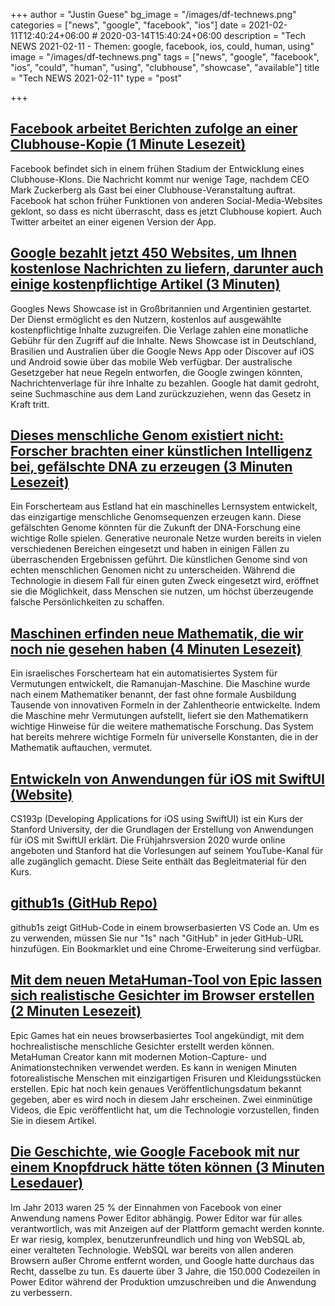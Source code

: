 +++
author = "Justin Guese"
bg_image = "/images/df-technews.png"
categories = ["news", "google", "facebook", "ios"]
date = 2021-02-11T12:40:24+06:00 # 2020-03-14T15:40:24+06:00
description = "Tech NEWS 2021-02-11 - Themen: google, facebook, ios, could, human, using"
image = "/images/df-technews.png"
tags = ["news", "google", "facebook", "ios", "could", "human", "using", "clubhouse", "showcase", "available"]
title = "Tech NEWS 2021-02-11"
type = "post"

+++

## [Facebook arbeitet Berichten zufolge an einer Clubhouse-Kopie (1 Minute Lesezeit)](https://www.theverge.com/2021/2/10/22276645/facebook-clubhouse-social-audio-app-develop)

 Facebook befindet sich in einem frühen Stadium der Entwicklung eines Clubhouse-Klons. Die Nachricht kommt nur wenige Tage, nachdem CEO Mark Zuckerberg als Gast bei einer Clubhouse-Veranstaltung auftrat. Facebook hat schon früher Funktionen von anderen Social-Media-Websites geklont, so dass es nicht überrascht, dass es jetzt Clubhouse kopiert. Auch Twitter arbeitet an einer eigenen Version der App.

## [Google bezahlt jetzt 450 Websites, um Ihnen kostenlose Nachrichten zu liefern, darunter auch einige kostenpflichtige Artikel (3 Minuten)](https://www.theverge.com/2021/2/10/22276544/google-news-showcase-uk-argentina-launch-license-paywall-content)

 Googles News Showcase ist in Großbritannien und Argentinien gestartet. Der Dienst ermöglicht es den Nutzern, kostenlos auf ausgewählte kostenpflichtige Inhalte zuzugreifen. Die Verlage zahlen eine monatliche Gebühr für den Zugriff auf die Inhalte. News Showcase ist in Deutschland, Brasilien und Australien über die Google News App oder Discover auf iOS und Android sowie über das mobile Web verfügbar. Der australische Gesetzgeber hat neue Regeln entworfen, die Google zwingen könnten, Nachrichtenverlage für ihre Inhalte zu bezahlen. Google hat damit gedroht, seine Suchmaschine aus dem Land zurückzuziehen, wenn das Gesetz in Kraft tritt.

## [Dieses menschliche Genom existiert nicht: Forscher brachten einer künstlichen Intelligenz bei, gefälschte DNA zu erzeugen (3 Minuten Lesezeit)](https://thenextweb.com/neural/2021/02/08/this-human-genome-does-not-exist-researchers-taught-an-ai-to-generate-fake-dna/)

 Ein Forscherteam aus Estland hat ein maschinelles Lernsystem entwickelt, das einzigartige menschliche Genomsequenzen erzeugen kann. Diese gefälschten Genome könnten für die Zukunft der DNA-Forschung eine wichtige Rolle spielen. Generative neuronale Netze wurden bereits in vielen verschiedenen Bereichen eingesetzt und haben in einigen Fällen zu überraschenden Ergebnissen geführt. Die künstlichen Genome sind von echten menschlichen Genomen nicht zu unterscheiden. Während die Technologie in diesem Fall für einen guten Zweck eingesetzt wird, eröffnet sie die Möglichkeit, dass Menschen sie nutzen, um höchst überzeugende falsche Persönlichkeiten zu schaffen.

## [Maschinen erfinden neue Mathematik, die wir noch nie gesehen haben (4 Minuten Lesezeit)](https://www.vice.com/en/article/xgzkek/machines-are-inventing-new-math-weve-never-seen)

 Ein israelisches Forscherteam hat ein automatisiertes System für Vermutungen entwickelt, die Ramanujan-Maschine. Die Maschine wurde nach einem Mathematiker benannt, der fast ohne formale Ausbildung Tausende von innovativen Formeln in der Zahlentheorie entwickelte. Indem die Maschine mehr Vermutungen aufstellt, liefert sie den Mathematikern wichtige Hinweise für die weitere mathematische Forschung. Das System hat bereits mehrere wichtige Formeln für universelle Konstanten, die in der Mathematik auftauchen, vermutet.

## [Entwickeln von Anwendungen für iOS mit SwiftUI (Website)](https://cs193p.sites.stanford.edu/)

 CS193p (Developing Applications for iOS using SwiftUI) ist ein Kurs der Stanford University, der die Grundlagen der Erstellung von Anwendungen für iOS mit SwiftUI erklärt. Die Frühjahrsversion 2020 wurde online angeboten und Stanford hat die Vorlesungen auf seinem YouTube-Kanal für alle zugänglich gemacht. Diese Seite enthält das Begleitmaterial für den Kurs.

## [github1s (GitHub Repo)](https://github.com/conwnet/github1s)

 github1s zeigt GitHub-Code in einem browserbasierten VS Code an. Um es zu verwenden, müssen Sie nur "1s" nach "GitHub" in jeder GitHub-URL hinzufügen. Ein Bookmarklet und eine Chrome-Erweiterung sind verfügbar.

## [Mit dem neuen MetaHuman-Tool von Epic lassen sich realistische Gesichter im Browser erstellen (2 Minuten Lesezeit)](https://www.theverge.com/2021/2/10/22276265/epic-games-digital-human-creator-unreal-engine-realistic-human-faces)

 Epic Games hat ein neues browserbasiertes Tool angekündigt, mit dem hochrealistische menschliche Gesichter erstellt werden können. MetaHuman Creator kann mit modernen Motion-Capture- und Animationstechniken verwendet werden. Es kann in wenigen Minuten fotorealistische Menschen mit einzigartigen Frisuren und Kleidungsstücken erstellen. Epic hat noch kein genaues Veröffentlichungsdatum bekannt gegeben, aber es wird noch in diesem Jahr erscheinen. Zwei einminütige Videos, die Epic veröffentlicht hat, um die Technologie vorzustellen, finden Sie in diesem Artikel.

## [Die Geschichte, wie Google Facebook mit nur einem Knopfdruck hätte töten können (3 Minuten Lesedauer)](https://shaneosullivan.wordpress.com/2020/12/02/the-story-of-how-google-could-have-killed-facebook-with-the-flick-of-a-switch/)

 Im Jahr 2013 waren 25 % der Einnahmen von Facebook von einer Anwendung namens Power Editor abhängig. Power Editor war für alles verantwortlich, was mit Anzeigen auf der Plattform gemacht werden konnte. Er war riesig, komplex, benutzerunfreundlich und hing von WebSQL ab, einer veralteten Technologie. WebSQL war bereits von allen anderen Browsern außer Chrome entfernt worden, und Google hatte durchaus das Recht, dasselbe zu tun. Es dauerte über 3 Jahre, die 150.000 Codezeilen in Power Editor während der Produktion umzuschreiben und die Anwendung zu verbessern.

